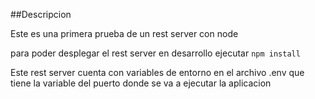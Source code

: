 ##Descripcion

Este es una primera prueba de un rest server con node

para poder desplegar el rest server en desarrollo ejecutar ```npm install```

Este rest server cuenta con variables de entorno en el archivo .env que tiene la variable del puerto donde se va a ejecutar la aplicacion